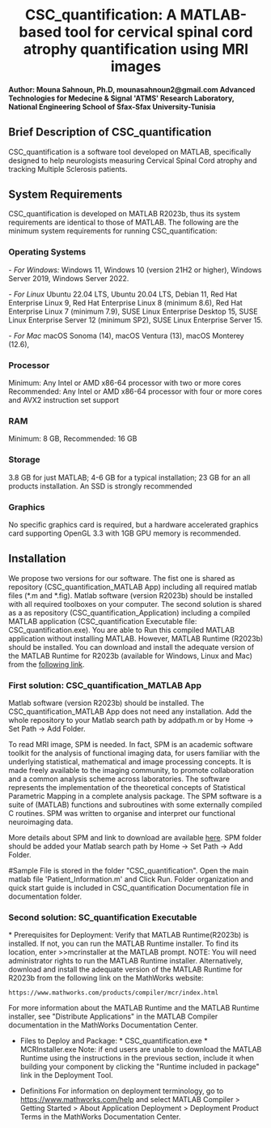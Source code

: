 <div align="center">  <h1> CSC_quantification: A MATLAB-based tool for cervical spinal cord atrophy quantification using MRI images </h1></div>

<h4> Author: Mouna Sahnoun, Ph.D, mounasahnoun2@gmail.com
Advanced Technologies for Medecine & Signal 'ATMS' Research Laboratory, National Engineering School of Sfax-Sfax University-Tunisia </h4>


<h2> Brief Description of CSC_quantification </h2>
CSC_quantification is a software tool developed on MATLAB, specifically designed to help neurologists measuring Cervical Spinal Cord atrophy and tracking Multiple Sclerosis  patients. 

<h2> System Requirements</h2>
CSC_quantification is developed on MATLAB R2023b, thus its system requirements are identical to those of MATLAB. The following are the minimum system requirements for running CSC_quantification:

<h3> Operating Systems </h3>
<i> - For Windows:  </i>
Windows 11, Windows 10 (version 21H2 or higher), Windows Server 2019, Windows Server 2022.


<i> - For Linux </i>
Ubuntu 22.04 LTS, Ubuntu 20.04 LTS, Debian 11, Red Hat Enterprise Linux 9, Red Hat Enterprise Linux 8 (minimum 8.6), Red Hat Enterprise Linux 7 (minimum 7.9), SUSE Linux Enterprise Desktop 15, SUSE Linux Enterprise Server 12 (minimum SP2), SUSE Linux Enterprise Server 15.

<i> - For Mac </i>
macOS Sonoma (14), macOS Ventura (13), macOS Monterey (12.6),

<h3> Processor </h3>
Minimum: Any Intel or AMD x86-64 processor with two or more cores
Recommended: Any Intel or AMD x86-64 processor with four or more cores and AVX2 instruction set support 

<h3> RAM </h3>
Minimum: 8 GB, Recommended: 16 GB

<h3> Storage </h3>
3.8 GB for just MATLAB; 4-6 GB for a typical installation; 23 GB for an all products installation. An SSD is strongly recommended

<h3> Graphics </h3>
No specific graphics card is required, but a hardware accelerated graphics card supporting OpenGL 3.3 with 1GB GPU memory is recommended.

<h2> Installation </h2>
We propose two versions for our software. The fist one is shared as repository (CSC_quantification_MATLAB App) including all required matlab files (*.m and *.fig). Matlab software (version R2023b) should be installed with all required toolboxes on your computer. The second solution is shared as a as repository (CSC_quantification_Application) including a compiled MATLAB application (CSC_quantification Executable file: CSC_quantification.exe). You are able to Run this compiled MATLAB application without installing MATLAB. However, MATLAB Runtime (R2023b) should be installed. You can download and install the adequate version of the MATLAB Runtime for R2023b (available for Windows, Linux	and Mac) from the <a  href="www.mathworks.com/products/compiler/mcr/index.html">following link</a>.

<h3> First solution: CSC_quantification_MATLAB App </h3>
Matlab software (version R2023b) should be installed. The CSC_quantification_MATLAB App does not need any installation. 
Add the whole repository to your Matlab search path by addpath.m or by Home -> Set Path -> Add Folder.

To read MRI image, SPM is needed. In fact, SPM is an academic software toolkit for the analysis of functional imaging data, for users familiar with the underlying statistical, mathematical and image processing concepts. It is made freely available to the imaging community, to promote collaboration and a common analysis scheme across laboratories. The software represents the implementation of the theoretical concepts of Statistical Parametric Mapping in a complete analysis package. The SPM software is a suite of (MATLAB) functions and subroutines with some externally compiled C routines. SPM was written to organise and interpret our functional neuroimaging data.

More details about SPM and link to download are available <a href="www.fil.ion.ucl.ac.uk/spm">here</a>. SPM folder should be added your Matlab search path by Home -> Set Path -> Add Folder.

#Sample File is stored in the folder "CSC_quantification". 
Open the main matlab file 'Patient_Information.m' and Click Run. Folder organization and quick start guide is included in CSC_quantification Documentation file in documentation folder.

<h3> Second solution: SC_quantification Executable </h3>
* Prerequisites for Deployment: Verify that MATLAB Runtime(R2023b) is installed. If not, you can run the MATLAB Runtime installer. To find its location, enter >>mcrinstaller at the MATLAB prompt.
NOTE: You will need administrator rights to run the MATLAB Runtime installer. Alternatively, download and install the adequate version of the MATLAB Runtime for R2023b from the following link on the MathWorks website:

    https://www.mathworks.com/products/compiler/mcr/index.html
   
For more information about the MATLAB Runtime and the MATLAB Runtime installer, see "Distribute Applications" in the MATLAB Compiler documentation in the MathWorks Documentation Center.

* Files to Deploy and Package: 
      * CSC_quantification.exe
      * MCRInstaller.exe 
    Note: if end users are unable to download the MATLAB Runtime using the
    instructions in the previous section, include it when building your 
    component by clicking the "Runtime included in package" link in the
    Deployment Tool.



* Definitions
For information on deployment terminology, go to
https://www.mathworks.com/help and select MATLAB Compiler >
Getting Started > About Application Deployment >
Deployment Product Terms in the MathWorks Documentation
Center.


